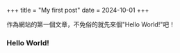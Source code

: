 +++
title = "My first post"
date = 2024-10-01
+++

作為網站的第一個文章，不免俗的就先來個"Hello World!"吧！

### Hello World!